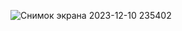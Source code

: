 ![Снимок экрана 2023-12-10 235402](https://github.com/KatyaTurusina/computer-vision/assets/130843083/543e2084-3456-443b-9643-0c3e23837c8f)
